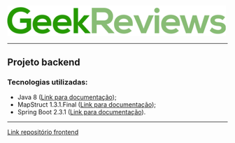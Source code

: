 <img src="https://github.com/MatheusPerger-Univille/geek-backend/blob/master/src/assets/images/GeekReviews.png" width="500">

______

  

## Projeto backend

  

### Tecnologias utilizadas:

  

- Java 8 ([Link para documentação](https://docs.oracle.com/javase/8/docs/));
- MapStruct 1.3.1.Final ([Link para documentação](https://mapstruct.org/documentation/stable/reference/html/));
- Spring Boot 2.3.1 ([Link para documentação](https://docs.spring.io/spring-boot/docs/current/reference/htmlsingle/)).

---

[Link repositório frontend](https://github.com/MatheusPerger-Univille/geek-frontend)
